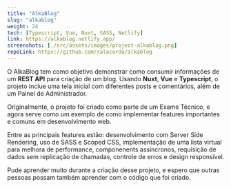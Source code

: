 ```yaml
---
title: "AlkaBlog"
slug: "alkablog"
weight: 24
tech: [Typescript, Vue, Nuxt, SASS, Netlify]
link: https://alkablog.netlify.app/
screenshots: [./src/assets/images/project-alkablog.png]
repoLink: https://github.com/ralacerda/alkablog
---
```


O AlkaBlog tem como objetivo demonstrar como consumir informações de um **REST API** para criação de um blog. Usando **Nuxt**, **Vue** e **Typescript**, o projeto inclue uma tela inicial com diferentes posts e comentários, além de um Painel de Administrador.

Originalmente, o projeto foi criado como parte de um Exame Técnico, e agora serve como um exemplo de como implementar features importantes e comuns em desenvolvimento web.

Entre as principais features estão: desenvolvimento com Server Side Rendering, uso de SASS e Scoped CSS, implementação de uma lista virtual para melhora de performance, componenents assíncronos, requisição de dados sem replicação de chamadas, controle de erros e design responsível.

Pude aprender muito durante a criação desse projeto, e espero que outras pessoas possam também aprender com o código que foi criado.
